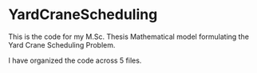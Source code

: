 # YardCraneScheduling

This is the code for my M.Sc. Thesis Mathematical model formulating the Yard Crane Scheduling Problem.

I have organized the code across 5 files.

